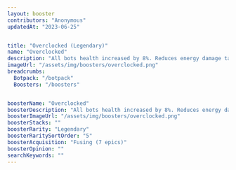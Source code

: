 ```yaml
---
layout: booster
contributors: "Anonymous"
updatedAt: "2023-06-25"


title: "Overclocked (Legendary)"
name: "Overclocked"
description: "All bots health increased by 8%. Reduces energy damage taken by all bots by 15%"
imageUrl: "/assets/img/boosters/overclocked.png"
breadcrumbs:
  Botpack: "/botpack"
  Boosters: "/boosters"


boosterName: "Overclocked"
boosterDescription: "All bots health increased by 8%. Reduces energy damage taken by all bots by 15%"
boosterImageUrl: "/assets/img/boosters/overclocked.png"
boosterStacks: ""
boosterRarity: "Legendary"
boosterRaritySortOrder: "5"
boosterAcquisition: "Fusing (7 epics)"
boosterOpinion: ""
searchKeywords: ""
---
```


